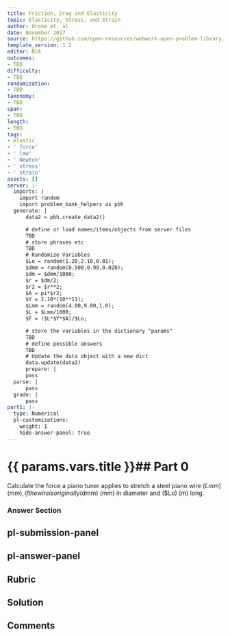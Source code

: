 ```yaml
---
title: Friction, Drag and Elasticity
topic: Elasticity, Stress, and Strain
author: Urone et. al
date: November 2017
source: https://github.com/open-resources/webwork-open-problem-library/tree/master/Contrib/BrockPhysics/College_Physics_Urone/5.Friction_Drag_and_Elasticity/5-03.Elasticity.Stress_and_Strain/NU_U17_05_03_008.pg
template_version: 1.2
editor: N/A
outcomes:
- TBD
difficulty:
- TBD
randomization:
- TBD
taxonomy:
- TBD
span:
- TBD
length:
- TBD
tags:
- elastic
- ' force'
- ' law'
- ' Newton'
- ' stress'
- ' strain'
assets: []
server: |-
  imports: |
    import random
    import problem_bank_helpers as pbh
  generate: |
      data2 = pbh.create_data2()

      # define or load names/items/objects from server files
      TBD
      # store phrases etc
      TBD
      # Randomize Variables
      $Lo = random(1.20,2.10,0.01);
      $dmm = random(0.500,0.99,0.020);
      $dm = $dmm/1000;
      $r = $dm/2;
      $r2 = $r**2;
      $A = pi*$r2;
      $Y = 2.10*(10**11);
      $Lmm = random(4.00,9.00,1.0);
      $L = $Lmm/1000;
      $F = ($L*$Y*$A)/$Lo;

      # store the variables in the dictionary "params"
      TBD
      # define possible answers
      TBD
      # Update the data object with a new dict
      data.update(data2)
      prepare: |
      pass
  parse: |
      pass
  grade: |
      pass
part1: |-
  type: Numerical
  pl-customizations:
    weight: 1
    hide-answer-panel: true
---
```


# {{ params.vars.title }}## Part 0 
Calculate the force a piano tuner applies to stretch a steel piano wire ($Lmm) (mm), if the wire is originally ($dmm) (mm) in diameter and ($Lo) (m) long. 


### Answer Section 


## pl-submission-panel 


## pl-answer-panel 


## Rubric 


## Solution 


## Comments 


